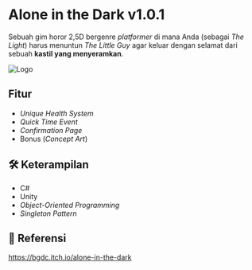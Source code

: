 
# Alone in the Dark v1.0.1

Sebuah gim horor 2,5D bergenre *platformer* di mana Anda (sebagai *The Light*) harus menuntun *The Little Guy* agar keluar dengan selamat dari sebuah **kastil yang menyeramkan**.


![Logo](https://img.itch.zone/aW1nLzk4OTIyNzQucG5n/315x250%23c/Eg%2F9Mf.png)


## Fitur

- *Unique Health System*
- *Quick Time Event*
- *Confirmation Page*
- Bonus (*Concept Art*)


## 🛠 Keterampilan
- C#
- Unity
- *Object-Oriented Programming*
- *Singleton Pattern*


## 🔗 Referensi
https://bgdc.itch.io/alone-in-the-dark
